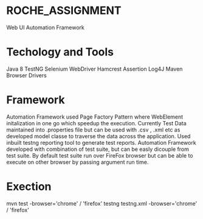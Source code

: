 # ROCHE_ASSIGNMENT
Web UI Automation Framework 

# Techology and Tools
Java 8
TestNG
Selenium WebDriver
Hamcrest Assertion
Log4J 
Maven
Browser Drivers

# Framework
Automation Framework used Page Factory Pattern where WebElement initalization in one go which speedup the execution. Currently Test Data maintained into .properties file but can be used with .csv , .xml etc as developed model classe to traverse the data across the application.
Used inbuilt testng reporting tool to generate test reports.
Automation Framework developed with combination of test suite, but can be easly dicouple from test suite.
By default test suite run over FireFox browser but can be able to execute on other browser by passing argument run time.

# Exection
mvn test -browser='chrome' / 'firefox'
testng testng.xml -browser='chrome' / 'firefox'
